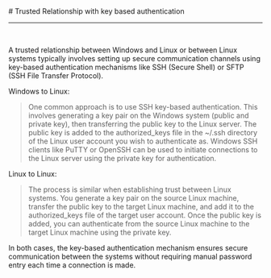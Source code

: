 <br>
<br>
#  Trusted Relationship with key based authentication
<br>

--------------------------------------------------------------------------------------------------

<br>


A trusted relationship between Windows and Linux or between Linux systems typically involves setting up secure communication channels using key-based authentication mechanisms like SSH (Secure Shell) or SFTP (SSH File Transfer Protocol).


Windows to Linux:

> One common approach is to use SSH key-based authentication. This involves generating a key pair on the Windows system (public and private key), then transferring the public key to the Linux server. The public key is added to the authorized_keys file in the ~/.ssh directory of the Linux user account you wish to authenticate as.
Windows SSH clients like PuTTY or OpenSSH can be used to initiate connections to the Linux server using the private key for authentication.


Linux to Linux:

> The process is similar when establishing trust between Linux systems. You generate a key pair on the source Linux machine, transfer the public key to the target Linux machine, and add it to the authorized_keys file of the target user account.
Once the public key is added, you can authenticate from the source Linux machine to the target Linux machine using the private key.


In both cases, the key-based authentication mechanism ensures secure communication between the systems without requiring manual password entry each time a connection is made.

